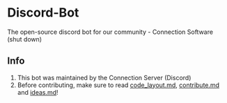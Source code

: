 # Discord-Bot
The open-source discord bot for our community - Connection Software (shut down)

## Info
1. This bot was maintained by the Connection Server (Discord)
2. Before contributing, make sure to read [code_layout.md](.\code_layout.md), [contribute.md](./contribute.md) and [ideas.md](./ideas.md)!
